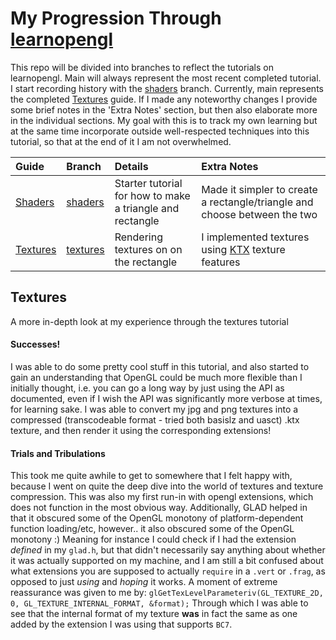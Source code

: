 # My Progression Through [learnopengl](https://learnopengl.com)

This repo will be divided into branches to reflect the tutorials on learnopengl. Main will always represent the most recent completed tutorial. I start recording history with the [shaders] branch. Currently, main represents the completed [Textures](https://learnopengl.com/Getting-started/Textures) guide. If I made any noteworthy changes I provide some brief notes in the 'Extra Notes' section, but then also elaborate more in the individual sections. My goal with this is to track my own learning but at the same time incorporate outside well-respected techniques into this tutorial, so that at the end of it I am not overwhelmed.

|Guide           |Branch          |Details                                                      |Extra Notes
|:-----------    |:-----------    |:----------                                                  |:----------
|[Shaders]       |[shaders]       | Starter tutorial for how to make a triangle and rectangle   |Made it simpler to create a rectangle/triangle and choose between the two
|[Textures]      |[textures]      | Rendering textures on on the rectangle                      |I implemented textures using [KTX] texture features

[Shaders]: https://learnopengl.com/Getting-started/Shaders "Shaders guide"
[Textures]: https://learnopengl.com/Getting-started/Textures

[main]: https://github.com/RyanRio/learningopengl/tree/main "main branch"
[shaders]: https://github.com/RyanRio/learningopengl/tree/shaders "/tree/shaders"
[textures]: https://github.com/RyanRio/learningopengl/tree/textures "/tree/textures"

[KTX]: https://github.com/KhronosGroup/KTX-Software

## Textures
A more in-depth look at my experience through the textures tutorial

#### Successes!
I was able to do some pretty cool stuff in this tutorial, and also started to gain an understanding that OpenGL could be much more flexible than I initially thought, i.e. you can go a long way by just using the API as documented, even if I wish the API was significantly more verbose at times, for learning sake. I was able to convert my jpg and png textures into a compressed (transcodeable format - tried both basislz and uasct) .ktx texture, and then render it using the corresponding extensions!

#### Trials and Tribulations
This took me quite awhile to get to somewhere that I felt happy with, because I went on quite the deep dive into the world of textures and texture compression. This was also my first run-in with opengl extensions, which does not function in the most obvious way. Additionally, GLAD helped in that it obscured some of the OpenGL monotony of platform-dependent function loading/etc, however.. it also obscured some of the OpenGL monotony :) Meaning for instance I could check if I had the extension *defined* in my `glad.h`, but that didn't necessarily say anything about whether it was actually supported on my machine, and I am still a bit confused about what extensions you are supposed to actually `require` in a `.vert` or `.frag`, as opposed to just *using* and *hoping* it works. A moment of extreme reassurance was given to me by:
`glGetTexLevelParameteriv(GL_TEXTURE_2D, 0, GL_TEXTURE_INTERNAL_FORMAT, &format);`
Through which I was able to see that the internal format of my texture **was** in fact the same as one added by the extension I was using that supports `BC7`.
